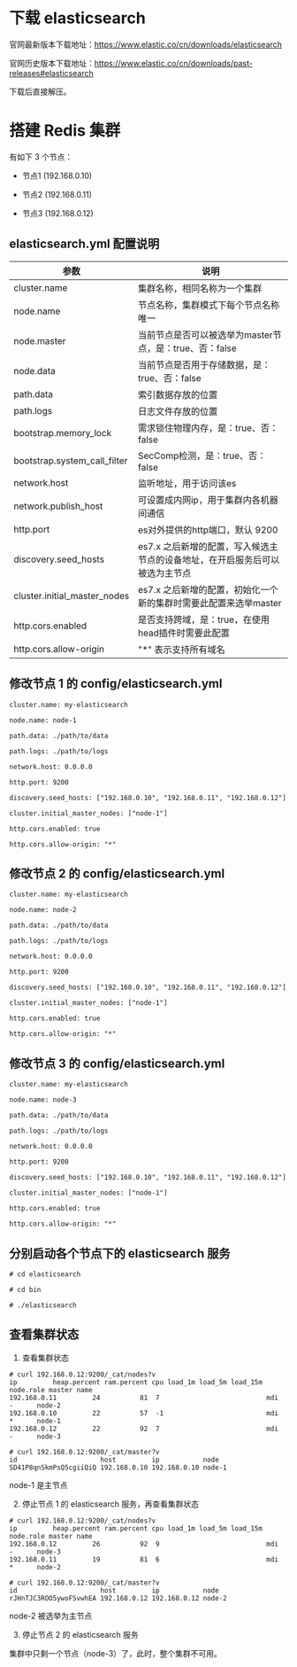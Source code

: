 # 下载 elasticsearch

官网最新版本下载地址：https://www.elastic.co/cn/downloads/elasticsearch

官网历史版本下载地址：https://www.elastic.co/cn/downloads/past-releases#elasticsearch

下载后直接解压。

# 搭建 Redis 集群

有如下 3 个节点：

- 节点1 (192.168.0.10)

- 节点2 (192.168.0.11)

- 节点3 (192.168.0.12)

## elasticsearch.yml 配置说明

|参数|说明|
|--|--|
|cluster.name|集群名称，相同名称为一个集群|
|node.name|节点名称，集群模式下每个节点名称唯一|
|node.master|当前节点是否可以被选举为master节点，是：true、否：false|
|node.data|当前节点是否用于存储数据，是：true、否：false|
|path.data|索引数据存放的位置|
|path.logs|日志文件存放的位置|
|bootstrap.memory_lock|需求锁住物理内存，是：true、否：false|
|bootstrap.system_call_filter|SecComp检测，是：true、否：false|
|network.host|监听地址，用于访问该es|
|network.publish_host|可设置成内网ip，用于集群内各机器间通信|
|http.port|es对外提供的http端口，默认 9200|
|discovery.seed_hosts|es7.x 之后新增的配置，写入候选主节点的设备地址，在开启服务后可以被选为主节点|
|cluster.initial_master_nodes|es7.x 之后新增的配置，初始化一个新的集群时需要此配置来选举master|
|http.cors.enabled|是否支持跨域，是：true，在使用head插件时需要此配置|
|http.cors.allow-origin|"*" 表示支持所有域名|

## 修改节点 1 的 config/elasticsearch.yml

```
cluster.name: my-elasticsearch

node.name: node-1

path.data: ./path/to/data

path.logs: ./path/to/logs

network.host: 0.0.0.0

http.port: 9200

discovery.seed_hosts: ["192.168.0.10", "192.168.0.11", "192.168.0.12"]

cluster.initial_master_nodes: ["node-1"]

http.cors.enabled: true

http.cors.allow-origin: "*"
```

## 修改节点 2 的 config/elasticsearch.yml

```
cluster.name: my-elasticsearch

node.name: node-2

path.data: ./path/to/data

path.logs: ./path/to/logs

network.host: 0.0.0.0

http.port: 9200

discovery.seed_hosts: ["192.168.0.10", "192.168.0.11", "192.168.0.12"]

cluster.initial_master_nodes: ["node-1"]

http.cors.enabled: true

http.cors.allow-origin: "*"
```

## 修改节点 3 的 config/elasticsearch.yml

```
cluster.name: my-elasticsearch

node.name: node-3

path.data: ./path/to/data

path.logs: ./path/to/logs

network.host: 0.0.0.0

http.port: 9200

discovery.seed_hosts: ["192.168.0.10", "192.168.0.11", "192.168.0.12"]

cluster.initial_master_nodes: ["node-1"]

http.cors.enabled: true

http.cors.allow-origin: "*"
```

## 分别启动各个节点下的 elasticsearch 服务
```
# cd elasticsearch

# cd bin

# ./elasticsearch
```

## 查看集群状态

1. 查看集群状态

```
# curl 192.168.0.12:9200/_cat/nodes?v
ip         heap.percent ram.percent cpu load_1m load_5m load_15m node.role master name
192.168.0.11         24          81  7                           mdi       -      node-2
192.168.0.10         22          57  -1                          mdi       *      node-1
192.168.0.12         22          92  7                           mdi       -      node-3

# curl 192.168.0.12:9200/_cat/master?v
id                     host         ip           node
SD41P8qnSkmPsQ5cgiiQiQ 192.168.0.10 192.168.0.10 node-1
```
node-1 是主节点

2. 停止节点 1 的 elasticsearch 服务，再查看集群状态

```
# curl 192.168.0.12:9200/_cat/nodes?v
ip         heap.percent ram.percent cpu load_1m load_5m load_15m node.role master name
192.168.0.12         26          92  9                           mdi       -      node-3
192.168.0.11         19          81  6                           mdi       *      node-2

# curl 192.168.0.12:9200/_cat/master?v
id                     host         ip           node
rJHnTJC3ROO5ywoFSvwhEA 192.168.0.12 192.168.0.12 node-2
```
node-2 被选举为主节点

3. 停止节点 2 的 elasticsearch 服务

集群中只剩一个节点（node-3）了，此时，整个集群不可用。
